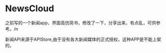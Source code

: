 # NewsCloud
之前写的一个新闻app，界面高仿简书，修改了一下，分享出来，有点乱，可供参考。/n

新闻API来源于APIStore,由于没有各大新闻媒体的正式授权，这种APP是不能上架的。

